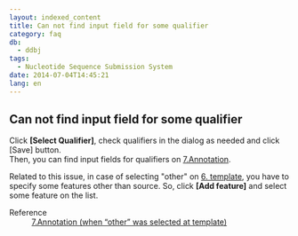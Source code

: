 ```yaml
---
layout: indexed_content
title: Can not find input field for some qualifier
category: faq
db:
  - ddbj
tags: 
  - Nucleotide Sequence Submission System
date: 2014-07-04T14:45:21
lang: en
---
```


## Can not find input field for some qualifier

<p>Click <strong>[Select Qualifier]</strong>, check qualifiers in the dialog as needed and click [Save] button. <br>Then, you can find input fields for qualifiers on <a href="/ddbj/web-submission-help-e.html#flow-7">7.Annotation</a>. </p>
<p>Related to this issue, in case of selecting "other" on <a href="/ddbj/web-submission-help-e.html#flow-6">6. template</a>, you have to specify some features other than source. So, click <strong>[Add feature]</strong> and select some feature on the list. </p>
<dl><dt>Reference</dt>
  <dd><a href="/ddbj/web-submission-help-e.html#flow-7-2">7.Annotation (when “other” was selected at template)</a></dd>
</dl>
